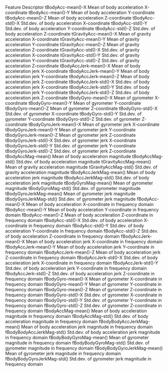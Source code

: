 
Feature	Descriptor
tBodyAcc-mean()-X	Mean of body acceleration X-coordinate
tBodyAcc-mean()-Y	Mean of body acceleration Y-coordinate
tBodyAcc-mean()-Z	Mean of body acceleration Z-coordinate
tBodyAcc-std()-X	Std.dev. of body acceleration X-coordinate
tBodyAcc-std()-Y	Std.dev. of body acceleration Y-coordinate
tBodyAcc-std()-Z	Std.dev. of body acceleration Z-coordinate
tGravityAcc-mean()-X	Mean of gravity acceleration X-coordinate
tGravityAcc-mean()-Y	Mean of gravity acceleration Y-coordinate
tGravityAcc-mean()-Z	Mean of gravity acceleration Z-coordinate
tGravityAcc-std()-X	Std.dev. of gravity acceleration X-coordinate
tGravityAcc-std()-Y	Std.dev. of gravity acceleration Y-coordinate
tGravityAcc-std()-Z	Std.dev. of gravity acceleration Z-coordinate
tBodyAccJerk-mean()-X	Mean of body acceleration jerk X-coordinate
tBodyAccJerk-mean()-Y	Mean of body acceleration jerk Y-coordinate
tBodyAccJerk-mean()-Z	Mean of body acceleration jerk Z-coordinate
tBodyAccJerk-std()-X	Std.dev. of body acceleration jerk X-coordinate
tBodyAccJerk-std()-Y	Std.dev. of body acceleration jerk Y-coordinate
tBodyAccJerk-std()-Z	Std.dev. of body acceleration jerk Z-coordinate
tBodyGyro-mean()-X	Mean of gyrometer X-coordinate
tBodyGyro-mean()-Y	Mean of gyrometer Y-coordinate
tBodyGyro-mean()-Z	Mean of gyrometer Z-coordinate
tBodyGyro-std()-X	Std.dev. of gyrometer X-coordinate
tBodyGyro-std()-Y	Std.dev. of gyrometer Y-coordinate
tBodyGyro-std()-Z	Std.dev. of gyrometer Z-coordinate
tBodyGyroJerk-mean()-X	Mean of gyrometer jerk X-coordinate
tBodyGyroJerk-mean()-Y	Mean of gyrometer jerk Y-coordinate
tBodyGyroJerk-mean()-Z	Mean of gyrometer jerk Z-coordinate
tBodyGyroJerk-std()-X	Std.dev. of gyrometer jerk X-coordinate
tBodyGyroJerk-std()-Y	Std.dev. of gyrometer jerk Y-coordinate
tBodyGyroJerk-std()-Z	Std.dev. of gyrometer jerk Z-coordinate
tBodyAccMag-mean()	Mean of body acceleration magnitude
tBodyAccMag-std()	Std.dev. of body acceleration magnitude
tGravityAccMag-mean()	Mean of gravity acceleration magnitude
tGravityAccMag-std()	Std.dev. of gravity acceleration magnitude
tBodyAccJerkMag-mean()	Mean of body acceleration jerk magnitude
tBodyAccJerkMag-std()	Std.dev. of body acceleration jerk magnitude
tBodyGyroMag-mean()	Mean of gyrometer magnitude
tBodyGyroMag-std()	Std.dev. of gyrometer magnitude
tBodyGyroJerkMag-mean()	Mean of gyrometer jerk magnitude
tBodyGyroJerkMag-std()	Std.dev. of gyrometer jerk magnitude
fBodyAcc-mean()-X	Mean of body acceleration X-coordinate in frequency domain
fBodyAcc-mean()-Y	Mean of body acceleration Y-coordinate in frequency domain
fBodyAcc-mean()-Z	Mean of body acceleration Z-coordinate in frequency domain
fBodyAcc-std()-X	Std.dev. of body acceleration X-coordinate in frequency domain
fBodyAcc-std()-Y	Std.dev. of body acceleration Y-coordinate in frequency domain
fBodyAcc-std()-Z	Std.dev. of body acceleration Z-coordinate in frequency domain
fBodyAccJerk-mean()-X	Mean of body acceleration jerk X-coordinate in frequency domain
fBodyAccJerk-mean()-Y	Mean of body acceleration jerk Y-coordinate in frequency domain
fBodyAccJerk-mean()-Z	Mean of body acceleration jerk Z-coordinate in frequency domain
fBodyAccJerk-std()-X	Std.dev. of body acceleration jerk X-coordinate in frequency domain
fBodyAccJerk-std()-Y	Std.dev. of body acceleration jerk Y-coordinate in frequency domain
fBodyAccJerk-std()-Z	Std.dev. of body acceleration jerk Z-coordinate in frequency domain
fBodyGyro-mean()-X	Mean of gyrometer X-coordinate in frequency domain
fBodyGyro-mean()-Y	Mean of gyrometer Y-coordinate in frequency domain
fBodyGyro-mean()-Z	Mean of gyrometer Z-coordinate in frequency domain
fBodyGyro-std()-X	Std.dev. of gyrometer X-coordinate in frequency domain
fBodyGyro-std()-Y	Std.dev. of gyrometer Y-coordinate in frequency domain
fBodyGyro-std()-Z	Std.dev. of gyrometer Z-coordinate in frequency domain
fBodyAccMag-mean()	Mean of body acceleration magnitude in frequency domain
fBodyAccMag-std()	Std.dev. of body acceleration magnitude in frequency domain
fBodyBodyAccJerkMag-mean()	Mean of body acceleration jerk magnitude in frequency domain
fBodyBodyAccJerkMag-std()	Std.dev. of body acceleration jerk magnitude in frequency domain
fBodyBodyGyroMag-mean()	Mean of gyrometer magnitude in frequency domain
fBodyBodyGyroMag-std()	Std.dev. of gyrometer magnitude in frequency domain
fBodyBodyGyroJerkMag-mean()	Mean of gyrometer jerk magnitude in frequency domain
fBodyBodyGyroJerkMag-std()	Std.dev. of gyrometer jerk magnitude in frequency domain
